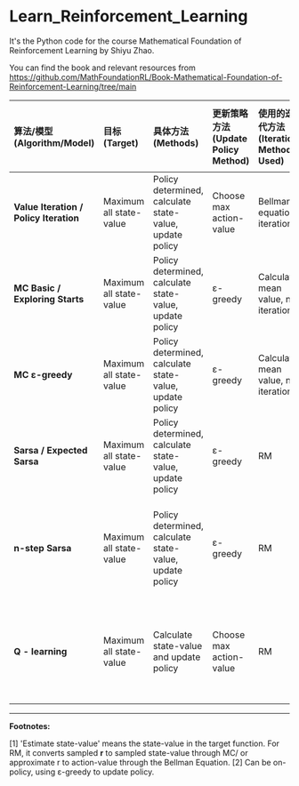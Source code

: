# Learn_Reinforcement_Learning

It's the Python code for the course Mathematical Foundation of Reinforcement Learning by Shiyu Zhao. 

You can find the book and relevant resources from https://github.com/MathFoundationRL/Book-Mathematical-Foundation-of-Reinforcement-Learning/tree/main

| 算法/模型 (Algorithm/Model) | 目标 (Target) | 具体方法 (Methods) | 更新策略方法 (Update Policy Method) | 使用的迭代方法 (Iteration Methods Used) | Estimate state-value/action-value for current-state[1] | Estimate next-state value | on-policy/off-policy |
| :--- | :--- | :--- | :--- | :--- | :--- | :--- | :--- |
| **Value Iteration / Policy Iteration** | Maximum all state-value | Policy determined, calculate state-value, update policy | Choose max action-value | Bellman equation, iterations | No | Use new state value table | :--- |
| **MC Basic / Exploring Starts** | Maximum all state-value | Policy determined, calculate state-value, update policy | ε-greedy | Calculate mean value, no iteration | Monte Carlo (use episode) | Non't need | on-policy |
| **MC ε-greedy** | Maximum all state-value | Policy determined, calculate state-value, update policy | ε-greedy | Calculate mean value, no iteration | By Monte Carlo (use episode) | Don't need | on-policy |
| **Sarsa / Expected Sarsa** | Maximum all state-value | Policy determined, calculate state-value, update policy | ε-greedy | RM | By Bellman Equation | Use the next sampled q(s, a) / E[q(s, a)] | on-policy |
| **n-step Sarsa** | Maximum all state-value | Policy determined, calculate state-value, update policy | ε-greedy | RM | By Bellman Equation | Use the several following sampled return and the last state-value | on-policy |
| **Q - learning** | Maximum all state-value | Calculate state-value and update policy | Choose max action-value | RM | By Opyimal Bellman Equation | Use the max q(s, a) in the q-value table in current iteration for next state | off-policy[2] |
---
**Footnotes:**

[1] 'Estimate state-value' means the state-value in the target function. For RM, it converts sampled **r** to sampled state-value through MC/ or approximate r to action-value through the Bellman Equation.
[2] Can be on-policy, using ε-greedy to update policy.

